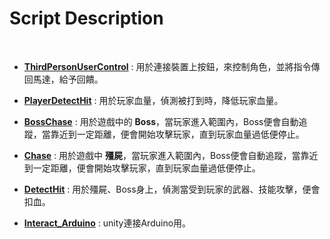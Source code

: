 # Script Description
<br>

* [**ThirdPersonUserControl**](https://github.com/jaydenjian/Haptic-Feedback-Game/blob/master/Script/ThirdPersonUserControl.cs) : 用於連接裝置上按鈕，來控制角色，並將指令傳回馬達，給予回饋。<br>

* [**PlayerDetectHit**](https://github.com/jaydenjian/Haptic-Feedback-Game/blob/master/Script/PlayerDetectHit.cs) : 用於玩家血量，偵測被打到時，降低玩家血量。<br>

* [**BossChase**](https://github.com/jaydenjian/Haptic-Feedback-Game/blob/master/Script/BossChase.cs) : 用於遊戲中的 **Boss**，當玩家進入範圍內，Boss便會自動追蹤，當靠近到一定距離，便會開始攻擊玩家，直到玩家血量過低便停止。<br>

* [**Chase**](https://github.com/jaydenjian/Haptic-Feedback-Game/blob/master/Script/Chase.cs) : 用於遊戲中 **殭屍**，當玩家進入範圍內，Boss便會自動追蹤，當靠近到一定距離，便會開始攻擊玩家，直到玩家血量過低便停止。<br>

* [**DetectHit**](https://github.com/jaydenjian/Haptic-Feedback-Game/blob/master/Script/DetectHit2.cs) : 用於殭屍、Boss身上，偵測當受到玩家的武器、技能攻擊，便會扣血。

* [**Interact_Arduino**](https://github.com/jaydenjian/Haptic-Feedback-Game/blob/master/Script/Interact_Arduino.cs) : unity連接Arduino用。
